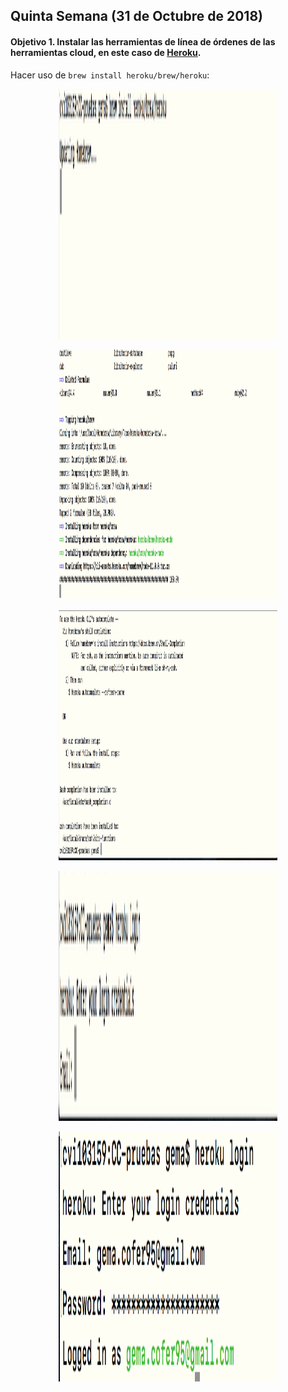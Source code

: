 ## Quinta Semana (31 de Octubre de 2018)

#### Objetivo 1. Instalar las herramientas de línea de órdenes de las herramientas cloud, en este caso de [Heroku](https://devcenter.heroku.com/articles/getting-started-with-python).


Hacer uso de `brew install heroku/brew/heroku`:

<p align="center">
  <img width="350" height="400" src="images/heroku2.png">
</p>

<p align="center">
  <img width="350" height="400" src="images/heroku3.png">
</p>

<p align="center">
  <img width="350" height="400" src="images/heroku4.png">
</p>

<p align="center">
  <img width="350" height="400" src="images/heroku5.png">
</p>

<p align="center">
  <img width="350" height="400" src="images/heroku6.png">
</p>
